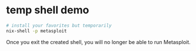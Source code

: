 # temp shell demo
```bash
# install your favorites but temporarily
nix-shell -p metasploit
```

Once you exit the created shell, you will no longer be able to run Metasploit.
